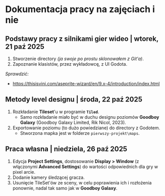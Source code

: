 # Dokumentacja pracy na zajęciach i nie

## Podstawy pracy z silnikami gier wideo | wtorek, 21 paź 2025

1. Stworzenie directory *(ja swoje po prostu sklonowałem z Git'a)*.
2. Zapoznanie klasistów, przez wykładowcę, z UI Godota.

*Sprawdzić:*

- <https://thisisvini.com/aseprite-wizard/en/9.x-4/introduction/index.html>

## Metody level designu | środa, 22 paź 2025

1. Rozkładanie **Tileset**'u w programie **`Tiled`**.
   - Samo rozkładanie miało być w duchu designu poziomów **Goodboy Galaxy** (Goodboy Galaxy Limited, Rik Nicol, 2023).
2. Exportowanie poziomu (to dużo powiedziane) do directory z Godotem.
   - Stworzona mapka jest w folderze `pierwszy-projekt\maps`.

## Praca własna | niedziela, 26 paź 2025

1. Edycja **Project Settings**, dostosowanie **Display > Window** (z włączonymi **Advanced Settings**) do wartości odpowiednich dla gry w pixel arcie.
2. Dodanie kamery śledzącej gracza.
3. Usunięcie TileSet'ów ze sceny, w celu poprawienia ich i rozłożenia ponownie, nadal tak samo jak w **Goodboy Galaxy**.
